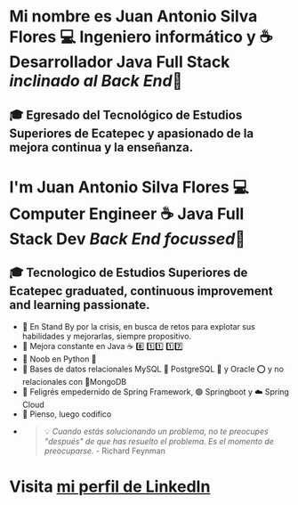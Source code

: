 
# Mi nombre es Juan Antonio Silva Flores 💻 Ingeniero informático y ☕ Desarrollador Java Full Stack *inclinado al Back End*👋
## 🎓 Egresado del Tecnológico de Estudios Superiores de Ecatepec y apasionado de la mejora continua y la enseñanza.

#  I'm Juan Antonio Silva Flores 💻 Computer Engineer ☕ Java Full Stack Dev *Back End focussed*👋
## 🎓 Tecnologico de Estudios Superiores de Ecatepec graduated, continuous improvement and learning passionate.
 

- 🧠 En Stand By por la crisis, en busca de retos para explotar sus habilidades y mejorarlas, siempre propositivo.
- 📝 Mejora constante en Java  ☕    8️⃣           1️⃣1️⃣              1️⃣7️⃣      
- 🍼 Noob en Python 🐍 
- 🔋 Bases de datos relacionales MySQL 🐬 PostgreSQL 🐘 y Oracle ⭕ y no relacionales con 🍃MongoDB
- 🌿 Feligrés empedernido de Spring Framework, 🟢 Springboot y ☁️ Spring Cloud
- 🤔 Pienso, luego codifico
- > 💡 _Cuando estás solucionando un problema, no te preocupes "después" de que has resuelto el problema. *Es el momento de preocuparse*._ - Richard Feynman

# Visita [mi perfil de LinkedIn](https://www.linkedin.com/in/juanantoniosilvaflores/)








